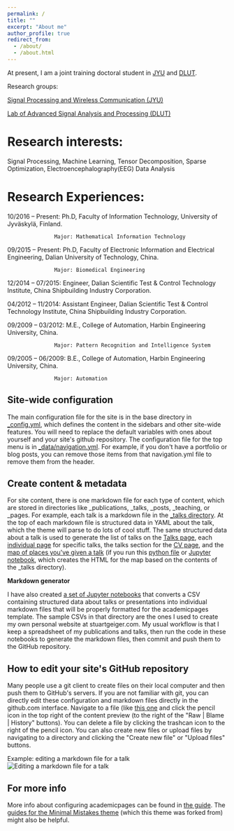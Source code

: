 ```yaml
---
permalink: /
title: ""
excerpt: "About me"
author_profile: true
redirect_from: 
  - /about/
  - /about.html
---
```


At present, I am a joint training doctoral student in [JYU](http://www.jyu.fi) and [DLUT](http://www.dlut.edu.cn).

Research groups:

[Signal Processing and Wireless Communication (JYU)](https://www.jyu.fi/it/en/research/research-areas/software-and-telecommunication-technology/signal-processing)

[Lab of Advanced Signal Analysis and Processing (DLUT)](http://www.escience.cn/people/cong/asap.html)

Research interests:
======
Signal Processing, Machine Learning, Tensor Decomposition, Sparse Optimization, Electroencephalography(EEG) Data Analysis

Research Experiences:
======
10/2016 – Present: Ph.D, Faculty of Information Technology, University of Jyväskylä, Finland.

                   Major: Mathematical Information Technology

09/2015 – Present: Ph.D, Faculty of Electronic Information and Electrical Engineering, Dalian University of Technology, China.

                   Major: Biomedical Engineering

12/2014 – 07/2015: Engineer, Dalian Scientific Test & Control Technology Institute, China Shipbuilding Industry Corporation.

04/2012 – 11/2014: Assistant Engineer, Dalian Scientific Test & Control Technology Institute, China Shipbuilding Industry Corporation.

09/2009 – 03/2012: M.E., College of Automation, Harbin Engineering University, China.

                   Major: Pattern Recognition and Intelligence System

09/2005 – 06/2009: B.E., College of Automation, Harbin Engineering University, China.

                   Major: Automation

Site-wide configuration
------
The main configuration file for the site is in the base directory in [_config.yml](https://github.com/academicpages/academicpages.github.io/blob/master/_config.yml), which defines the content in the sidebars and other site-wide features. You will need to replace the default variables with ones about yourself and your site's github repository. The configuration file for the top menu is in [_data/navigation.yml](https://github.com/academicpages/academicpages.github.io/blob/master/_data/navigation.yml). For example, if you don't have a portfolio or blog posts, you can remove those items from that navigation.yml file to remove them from the header. 

Create content & metadata
------
For site content, there is one markdown file for each type of content, which are stored in directories like _publications, _talks, _posts, _teaching, or _pages. For example, each talk is a markdown file in the [_talks directory](https://github.com/academicpages/academicpages.github.io/tree/master/_talks). At the top of each markdown file is structured data in YAML about the talk, which the theme will parse to do lots of cool stuff. The same structured data about a talk is used to generate the list of talks on the [Talks page](https://academicpages.github.io/talks), each [individual page](https://academicpages.github.io/talks/2012-03-01-talk-1) for specific talks, the talks section for the [CV page](https://academicpages.github.io/cv), and the [map of places you've given a talk](https://academicpages.github.io/talkmap.html) (if you run this [python file](https://github.com/academicpages/academicpages.github.io/blob/master/talkmap.py) or [Jupyter notebook](https://github.com/academicpages/academicpages.github.io/blob/master/talkmap.ipynb), which creates the HTML for the map based on the contents of the _talks directory).

**Markdown generator**

I have also created [a set of Jupyter notebooks](https://github.com/academicpages/academicpages.github.io/tree/master/markdown_generator
) that converts a CSV containing structured data about talks or presentations into individual markdown files that will be properly formatted for the academicpages template. The sample CSVs in that directory are the ones I used to create my own personal website at stuartgeiger.com. My usual workflow is that I keep a spreadsheet of my publications and talks, then run the code in these notebooks to generate the markdown files, then commit and push them to the GitHub repository.

How to edit your site's GitHub repository
------
Many people use a git client to create files on their local computer and then push them to GitHub's servers. If you are not familiar with git, you can directly edit these configuration and markdown files directly in the github.com interface. Navigate to a file (like [this one](https://github.com/academicpages/academicpages.github.io/blob/master/_talks/2012-03-01-talk-1.md) and click the pencil icon in the top right of the content preview (to the right of the "Raw | Blame | History" buttons). You can delete a file by clicking the trashcan icon to the right of the pencil icon. You can also create new files or upload files by navigating to a directory and clicking the "Create new file" or "Upload files" buttons. 

Example: editing a markdown file for a talk
![Editing a markdown file for a talk](/images/editing-talk.png)

For more info
------
More info about configuring academicpages can be found in [the guide](https://academicpages.github.io/markdown/). The [guides for the Minimal Mistakes theme](https://mmistakes.github.io/minimal-mistakes/docs/configuration/) (which this theme was forked from) might also be helpful.
